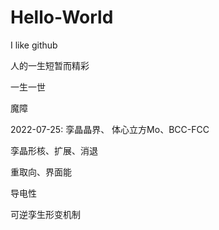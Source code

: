 # Hello-World
I like github

人的一生短暂而精彩

一生一世

魔障

2022-07-25:
孪晶晶界、
体心立方Mo、BCC-FCC

孪晶形核、扩展、消退

重取向、界面能

导电性

可逆孪生形变机制






